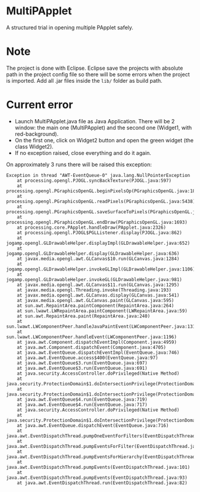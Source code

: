 MultiPApplet
============

A structured trial in opening multiple PApplet safely.

Note
====

The project is done with Eclipse. Eclipse save the projects with absolute path in the project config file so there will be some errors when the project is imported.
Add all .jar files inside the `lib/` folder as build path.

Current error
=============

- Launch MultiPApplet.java file as Java Application. There will be 2 window: the main one (MultiPApplet) and the second one (Widget1, with red-background).
- On the first one, click on Widget2 button and open the green widget (the class Widget2).
- If no exception raised, close everything and do it again.

On approximately 3 runs there will be raised this exception:

```
Exception in thread "AWT-EventQueue-0" java.lang.NullPointerException
    at processing.opengl.PJOGL.syncBackTexture(PJOGL.java:597)
    at processing.opengl.PGraphicsOpenGL.beginPixelsOp(PGraphicsOpenGL.java:1829)
    at processing.opengl.PGraphicsOpenGL.readPixels(PGraphicsOpenGL.java:5438)
    at processing.opengl.PGraphicsOpenGL.saveSurfaceToPixels(PGraphicsOpenGL.java:5428)
    at processing.opengl.PGraphicsOpenGL.endDraw(PGraphicsOpenGL.java:1693)
    at processing.core.PApplet.handleDraw(PApplet.java:2326)
    at processing.opengl.PJOGL$PGLListener.display(PJOGL.java:862)
    at jogamp.opengl.GLDrawableHelper.displayImpl(GLDrawableHelper.java:652)
    at jogamp.opengl.GLDrawableHelper.display(GLDrawableHelper.java:636)
    at javax.media.opengl.awt.GLCanvas$10.run(GLCanvas.java:1284)
    at jogamp.opengl.GLDrawableHelper.invokeGLImpl(GLDrawableHelper.java:1106)
    at jogamp.opengl.GLDrawableHelper.invokeGL(GLDrawableHelper.java:981)
    at javax.media.opengl.awt.GLCanvas$11.run(GLCanvas.java:1295)
    at javax.media.opengl.Threading.invoke(Threading.java:193)
    at javax.media.opengl.awt.GLCanvas.display(GLCanvas.java:541)
    at javax.media.opengl.awt.GLCanvas.paint(GLCanvas.java:595)
    at sun.awt.RepaintArea.paintComponent(RepaintArea.java:264)
    at sun.lwawt.LWRepaintArea.paintComponent(LWRepaintArea.java:59)
    at sun.awt.RepaintArea.paint(RepaintArea.java:240)
    at sun.lwawt.LWComponentPeer.handleJavaPaintEvent(LWComponentPeer.java:1312)
    at sun.lwawt.LWComponentPeer.handleEvent(LWComponentPeer.java:1196)
    at java.awt.Component.dispatchEventImpl(Component.java:4959)
    at java.awt.Component.dispatchEvent(Component.java:4705)
    at java.awt.EventQueue.dispatchEventImpl(EventQueue.java:746)
    at java.awt.EventQueue.access$400(EventQueue.java:97)
    at java.awt.EventQueue$3.run(EventQueue.java:697)
    at java.awt.EventQueue$3.run(EventQueue.java:691)
    at java.security.AccessController.doPrivileged(Native Method)
    at java.security.ProtectionDomain$1.doIntersectionPrivilege(ProtectionDomain.java:75)
    at java.security.ProtectionDomain$1.doIntersectionPrivilege(ProtectionDomain.java:86)
    at java.awt.EventQueue$4.run(EventQueue.java:719)
    at java.awt.EventQueue$4.run(EventQueue.java:717)
    at java.security.AccessController.doPrivileged(Native Method)
    at java.security.ProtectionDomain$1.doIntersectionPrivilege(ProtectionDomain.java:75)
    at java.awt.EventQueue.dispatchEvent(EventQueue.java:716)
    at java.awt.EventDispatchThread.pumpOneEventForFilters(EventDispatchThread.java:201)
    at java.awt.EventDispatchThread.pumpEventsForFilter(EventDispatchThread.java:116)
    at java.awt.EventDispatchThread.pumpEventsForHierarchy(EventDispatchThread.java:105)
    at java.awt.EventDispatchThread.pumpEvents(EventDispatchThread.java:101)
    at java.awt.EventDispatchThread.pumpEvents(EventDispatchThread.java:93)
    at java.awt.EventDispatchThread.run(EventDispatchThread.java:82)
```
